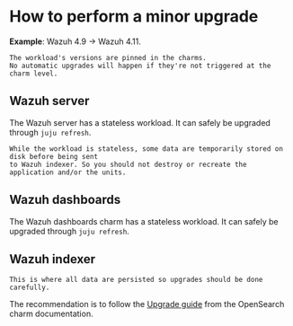 # How to perform a minor upgrade

**Example**: Wazuh 4.9 -> Wazuh 4.11.

```{important}
The workload's versions are pinned in the charms.
No automatic upgrades will happen if they're not triggered at the charm level.
```

## Wazuh server

The Wazuh server has a stateless workload. It can safely be upgraded through `juju refresh`.

```{note}
While the workload is stateless, some data are temporarily stored on disk before being sent
to Wazuh indexer. So you should not destroy or recreate the application and/or the units.
```

## Wazuh dashboards

The Wazuh dashboards charm has a stateless workload. It can safely be upgraded through `juju refresh`.

## Wazuh indexer

```{important}
This is where all data are persisted so upgrades should be done carefully.
```

The recommendation is to follow the [Upgrade guide](https://charmhub.io/opensearch/docs/h-minor-upgrade) from the OpenSearch charm documentation.
